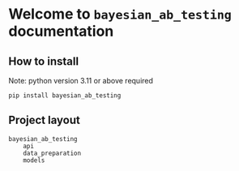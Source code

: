 # Welcome to `bayesian_ab_testing` documentation


## How to install

Note: python version 3.11 or above required
```
pip install bayesian_ab_testing
```

## Project layout

    bayesian_ab_testing
        api
        data_preparation
        models
